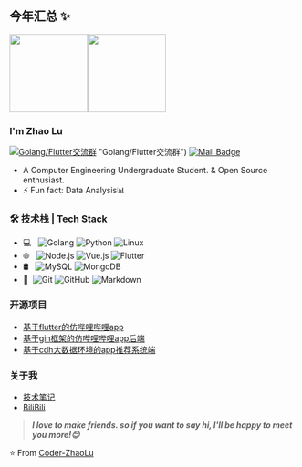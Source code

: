 
## 今年汇总 ✨

<img align="" height="137px" src="https://github-readme-stats.vercel.app/api?username=Coder-ZhaoLu&hide_title=true&hide_border=true&show_icons=true&include_all_commits=true&line_height=21&bg_color=0,EC6C6C,FFD479,FFFC79,73FA79&theme=graywhite&locale=cn" /><img align="" height="137px" src="https://github-readme-stats.vercel.app/api/top-langs/?username=Coder-ZhaoLu&hide_title=true&hide_border=true&layout=compact&bg_color=0,73FA79,73FDFF,D783FF&theme=graywhite&locale=cn" />

### I'm Zhao Lu
[![Golang/Flutter交流群](https://img.shields.io/badge/博客搭建QQ群-829704922-red.svg "Golang/Flutter交流群")](https://jq.qq.com/?_wv=1027&k=58Ypj9z) "Golang/Flutter交流群")
[![Mail Badge](https://img.shields.io/badge/-coderzhaolu@gmail.com-c14438?style=flat&logo=Gmail&logoColor=white&link=mailto:coderzhaolu@gmail.com)](mailto:coderzhaolu@gmail.com)
- A Computer Engineering Undergraduate Student. & Open Source enthusiast.
- ⚡ Fun fact: Data Analysis📊

### 🛠 技术栈 | Tech Stack

- 💻 &#160; ![Golang](https://img.shields.io/badge/-Golang-333333?style=flat&logo=go)
![Python](https://img.shields.io/badge/-Python-333333?style=flat&logo=Python)
![Linux](https://img.shields.io/badge/-Linux-333333?style=flat&logo=Linux&logoColor=FCC624)
- 🌐 &#160; ![Node.js](https://img.shields.io/badge/-Node.js-333333?style=flat&logo=node.js)
![Vue.js](https://img.shields.io/badge/-VueJS-333333?style=flat&logo=Vue.js)
![Flutter](https://img.shields.io/badge/-Flutter-333333?style=flat&logo=Flutter)
- 🛢 &#160; ![MySQL](https://img.shields.io/badge/-MySQL-333333?style=flat&logo=mysql)
![MongoDB](https://img.shields.io/badge/-MongoDB-333333?style=flat&logo=mongodb)
- 🔧 &#160;![Git](https://img.shields.io/badge/-Git-333333?style=flat&logo=git)
![GitHub](https://img.shields.io/badge/-GitHub-333333?style=flat&logo=github)
![Markdown](https://img.shields.io/badge/-Markdown-333333?style=flat&logo=markdown)

### 开源项目
- [基于flutter的仿哔哩哔哩app](https://github.com/Coder-ZhaoLu/Getx-PinkApp)
- [基于gin框架的仿哔哩哔哩app后端](https://github.com/Coder-ZhaoLu/Gin-PinkApp)
- [基于cdh大数据环境的app推荐系统端](https://github.com/Coder-ZhaoLu/Recommend-PinkApp)

### 关于我
- [技术笔记](https://coderzhaolu.com/)
- [BiliBili](https://space.bilibili.com/27861636)

> ***I love to make friends. so if you want to say hi, I'll be happy to meet you more!😊***

⭐️ From [Coder-ZhaoLu](https://github.com/Coder-ZhaoLu)
